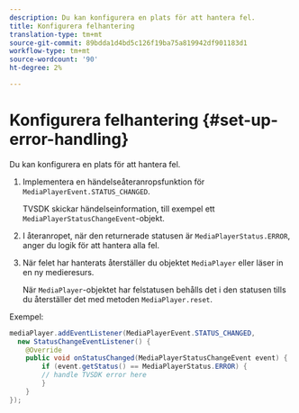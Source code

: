 ```yaml
---
description: Du kan konfigurera en plats för att hantera fel.
title: Konfigurera felhantering
translation-type: tm+mt
source-git-commit: 89bdda1d4bd5c126f19ba75a819942df901183d1
workflow-type: tm+mt
source-wordcount: '90'
ht-degree: 2%

---
```



# Konfigurera felhantering {#set-up-error-handling}

Du kan konfigurera en plats för att hantera fel.

1. Implementera en händelseåteranropsfunktion för `MediaPlayerEvent.STATUS_CHANGED`.

   TVSDK skickar händelseinformation, till exempel ett `MediaPlayerStatusChangeEvent`-objekt.
1. I återanropet, när den returnerade statusen är `MediaPlayerStatus.ERROR`, anger du logik för att hantera alla fel.
1. När felet har hanterats återställer du objektet `MediaPlayer` eller läser in en ny medieresurs.

   När `MediaPlayer`-objektet har felstatusen behålls det i den statusen tills du återställer det med metoden `MediaPlayer.reset`.

<!--<a id="example_E74BB605ED08450295B8902F1E4BB8F5"></a>-->

Exempel:

```java
mediaPlayer.addEventListener(MediaPlayerEvent.STATUS_CHANGED,  
  new StatusChangeEventListener() { 
    @Override 
    public void onStatusChanged(MediaPlayerStatusChangeEvent event) { 
        if (event.getStatus() == MediaPlayerStatus.ERROR) { 
        // handle TVSDK error here 
        } 
    } 
});
```

